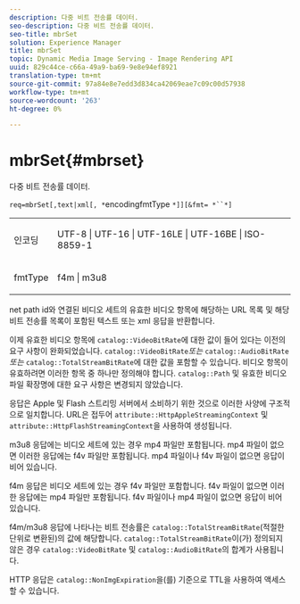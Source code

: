 ```yaml
---
description: 다중 비트 전송률 데이터.
seo-description: 다중 비트 전송률 데이터.
seo-title: mbrSet
solution: Experience Manager
title: mbrSet
topic: Dynamic Media Image Serving - Image Rendering API
uuid: 829c44ce-c66a-49a9-ba69-9e8e94ef8921
translation-type: tm+mt
source-git-commit: 97a84e8e7edd3d834ca42069eae7c09c00d57938
workflow-type: tm+mt
source-wordcount: '263'
ht-degree: 0%

---
```



# mbrSet{#mbrset}

다중 비트 전송률 데이터.

`req=mbrSet[,text|xml[, *`encodingfmtType `*]][&fmt= *``*]`

<table id="simpletable_D2B8704E09B34337870A257CD7CB5C56"> 
 <tr class="strow"> 
  <td class="stentry"> <p><span class="codeph"><span class="varname"> 인코딩</span></span> </p> </td> 
  <td class="stentry"> <p><span class="codeph"> UTF-8 | UTF-16 | UTF-16LE | UTF-16BE | ISO-8859-1</span> </p></td> 
 </tr> 
 <tr class="strow"> 
  <td class="stentry"> <p><span class="codeph"><span class="varname"> fmtType</span></span> </p></td> 
  <td class="stentry"> <p><span class="codeph"> f4m | m3u8</span> </p></td> 
 </tr> 
</table>

net path id와 연결된 비디오 세트의 유효한 비디오 항목에 해당하는 URL 목록 및 해당 비트 전송률 목록이 포함된 텍스트 또는 xml 응답을 반환합니다.

이제 유효한 비디오 항목에 `catalog::VideoBitRate`에 대한 값이 들어 있다는 이전의 요구 사항이 완화되었습니다. `catalog::VideoBitRate`*또는* `catalog::AudioBitRate`*또는* `catalog::TotalStreamBitRate`에 대한 값을 포함할 수 있습니다. 비디오 항목이 유효하려면 이러한 항목 중 하나만 정의해야 합니다. `catalog::Path` 및 유효한 비디오 파일 확장명에 대한 요구 사항은 변경되지 않았습니다.

응답은 Apple 및 Flash 스트리밍 서버에서 소비하기 위한 것으로 이러한 사양에 구조적으로 일치합니다. URL은 접두어 `attribute::HttpAppleStreamingContext` 및 `attribute::HttpFlashStreamingContext`을 사용하여 생성됩니다.

m3u8 응답에는 비디오 세트에 있는 경우 mp4 파일만 포함됩니다. mp4 파일이 없으면 이러한 응답에는 f4v 파일만 포함됩니다. mp4 파일이나 f4v 파일이 없으면 응답이 비어 있습니다.

f4m 응답은 비디오 세트에 있는 경우 f4v 파일만 포함합니다. f4v 파일이 없으면 이러한 응답에는 mp4 파일만 포함됩니다. f4v 파일이나 mp4 파일이 없으면 응답이 비어 있습니다.

f4m/m3u8 응답에 나타나는 비트 전송률은 `catalog::TotalStreamBitRate`(적절한 단위로 변환된)의 값에 해당합니다. `catalog::TotalStreamBitRate`이(가) 정의되지 않은 경우 `catalog::VideoBitRate` 및 `catalog::AudioBitRate`의 합계가 사용됩니다.

HTTP 응답은 `catalog::NonImgExpiration`을(를) 기준으로 TTL을 사용하여 액세스할 수 있습니다.
